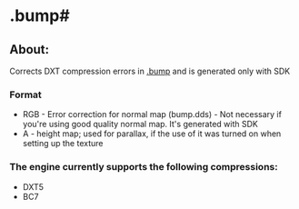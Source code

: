 # .bump#

## About:
Corrects DXT compression errors in [.bump](bump.md) and is generated only with SDK

### Format

- RGB - Error correction for normal map (bump.dds) - Not necessary if you're using good quality normal map. It's generated with SDK
- A - height map; used for parallax, if the use of it was turned on when setting up the texture

### The engine currently supports the following compressions:

- DXT5
- BC7